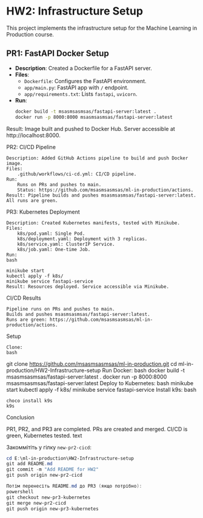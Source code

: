 # HW2: Infrastructure Setup

This project implements the infrastructure setup for the Machine Learning in Production course.

## PR1: FastAPI Docker Setup
- **Description**: Created a Dockerfile for a FastAPI server.
- **Files**:
  - `Dockerfile`: Configures the FastAPI environment.
  - `app/main.py`: FastAPI app with `/` endpoint.
  - `app/requirements.txt`: Lists `fastapi`, `uvicorn`.
- **Run**:
  ```bash
  docker build -t msasmsasmsas/fastapi-server:latest .
  docker run -p 8000:8000 msasmsasmsas/fastapi-server:latest
  
Result: Image built and pushed to Docker Hub. Server accessible at http://localhost:8000.

PR2: CI/CD Pipeline

    Description: Added GitHub Actions pipeline to build and push Docker image.
    Files:
        .github/workflows/ci-cd.yml: CI/CD pipeline.
    Run:
        Runs on PRs and pushes to main.
        Status: https://github.com/msasmsasmsas/ml-in-production/actions.
    Result: Pipeline builds and pushes msasmsasmsas/fastapi-server:latest. All runs are green.

PR3: Kubernetes Deployment

    Description: Created Kubernetes manifests, tested with Minikube.
    Files:
        k8s/pod.yaml: Single Pod.
        k8s/deployment.yaml: Deployment with 3 replicas.
        k8s/service.yaml: ClusterIP Service.
        k8s/job.yaml: One-time Job.
    Run:
    bash

    minikube start
    kubectl apply -f k8s/
    minikube service fastapi-service
    Result: Resources deployed. Service accessible via Minikube.

CI/CD Results

    Pipeline runs on PRs and pushes to main.
    Builds and pushes msasmsasmsas/fastapi-server:latest.
    Runs are green: https://github.com/msasmsasmsas/ml-in-production/actions.

Setup

    Clone:
    bash

git clone https://github.com/msasmsasmsas/ml-in-production.git
cd ml-in-production/HW2-Infrastructure-setup
Run Docker:
bash
docker build -t msasmsasmsas/fastapi-server:latest .
docker run -p 8000:8000 msasmsasmsas/fastapi-server:latest
Deploy to Kubernetes:
bash
minikube start
kubectl apply -f k8s/
minikube service fastapi-service
Install k9s:
bash

    choco install k9s
    k9s

Conclusion

PR1, PR2, and PR3 are completed. PRs are created and merged. CI/CD is green, Kubernetes tested.
text

Закоммітіть у гілку `new-pr2-cicd`:

```powershell
cd E:\ml-in-production\HW2-Infrastructure-setup
git add README.md
git commit -m "Add README for HW2"
git push origin new-pr2-cicd

Потім перенесіть README.md до PR3 (якщо потрібно):
powershell
git checkout new-pr3-kubernetes
git merge new-pr2-cicd
git push origin new-pr3-kubernetes